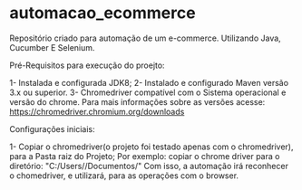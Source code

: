 # automacao_ecommerce
Repositório criado para automação de um e-commerce. Utilizando Java, Cucumber E Selenium. 

Pré-Requisitos para execução do proejto: 

1- Instalada e configurada JDK8; 
2- Instalado e configurado Maven versão 3.x ou superior.
3- Chromedriver compatível com o Sistema operacional e versão do chrome.  Para mais informações sobre as versões acesse: https://chromedriver.chromium.org/downloads

Configurações iniciais: 

1-  Copiar o chromedriver(o projeto foi testado apenas com o chromedriver), para a Pasta raiz do Projeto; 
Por exemplo: copiar o chrome driver para o diretório: "C:/Users/<Nome do Usuario>/Documentos/<projeto-automacao-ecommerce>"
Com isso, a automação irá reconhecer o chomedriver, e utilizará, para as operações com o browser. 